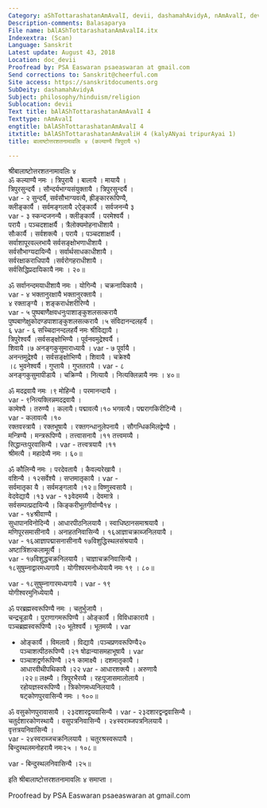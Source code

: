 ```yaml
---
Category: aShTottarashatanAmAvalI, devii, dashamahAvidyA, nAmAvalI, devI
Description-comments: Balasaparya
File name: bAlAShTottarashatanAmAvalI4.itx
Indexextra: (Scan)
Language: Sanskrit
Latest update: August 43, 2018
Location: doc_devii
Proofread by: PSA Easwaran psaeaswaran at gmail.com
Send corrections to: Sanskrit@cheerful.com
Site access: https://sanskritdocuments.org
SubDeity: dashamahAvidyA
Subject: philosophy/hinduism/religion
Sublocation: devii
Text title: bAlAShTottarashatanAmAvalI 4
Texttype: nAmAvalI
engtitle: bAlAShTottarashatanAmAvalI 4
itxtitle: bAlAShTottarashatanAmAvaliH 4 (kalyANyai tripurAyai 1)
title: बालाष्टोत्तरशतनामावलिः ४ (कल्याण्यै त्रिपुरायै १)

---
```

  
 श्रीबालाष्टोत्तरशतनामावलिः ४   
ॐ कल्याण्यै नमः । त्रिपुरायै । बालायै । मायायै ।  
त्रिपुरसुन्दर्यै । सौन्दर्यभाग्यसंयुक्तायै । त्रिपुरसुन्दर्यै ।  
 var  - २ सुन्दर्यै, सर्वसौभाग्यवत्यै, ह्रीङ्काररूपिण्यै,  
क्लीङ्कार्यै । सर्वमङ्गलायै २ऐङ्कार्यै । सर्वजनन्यै ३   
 var  - ३ स्कन्दजनन्यै । क्लीङ्कार्यै । परमेश्वर्यै ।  
परायै । पञ्चदशाक्षर्यै । त्रैलोक्यमोहनाधीशायै ।  
सौःकार्यै । सर्वशक्त्यै । परायै । पञ्चदशाक्षर्यै ।  
सर्वाशापूरवल्लभायै सर्वसङ्क्षोभणाधीशायै ।  
सर्वसौभाग्यदायिन्यै । सर्वार्थसाधकाधीशायै ।  
सर्वरक्षाकराधिपायै ।सर्वरोगहराधीशायै ।  
सर्वसिद्धिप्रदायिकायै नमः । २०॥  
  
ॐ सर्वानन्दमयाधीशायै नमः । योगिन्यै । चक्रनायिकायै ।  
 var  - ४ भक्तानुरक्षायै भक्तानुरक्तायै ।  
४ रक्ताङ्ग्यै । शङ्करार्धशरीरिण्यै ।  
 var  - ५ पुष्पबाणैक्षवधनुःपाशाङ्कुशलसत्करायै  
पुष्पबाणेक्षुकोदण्डपाशाङ्कुशलसत्करायै ।५ संविदानन्दलहर्यै ।  
६  var  - ६ सच्चिदानन्दलहर्यै नमः श्रीविद्यायै ।  
त्रिपुरेश्वर्यै ।सर्वसङ्क्षोभिण्यै । पूर्वनवमुद्रेश्वर्यै ।  
शिवायै ।७ अनङ्गकुसुमाराध्यायै ।  var  - ७ पूर्वायै ।  
अनन्तमुद्रेश्यै । सर्वसङ्क्षोभिण्यै । शिवायै । चक्रेश्यै  
।८ भुवनेश्वर्यै । गुप्तायै । गुप्ततरायै ।  var  - ८  
अनङ्गकुसुमापीडायै । चक्रिण्यै । नित्यायै । नित्यक्लिन्नायै नमः । ४०॥  
  
ॐ मदद्रवायै नमः ।९ मोहिन्यै । परमानन्दायै ।  
 var  - ९नित्यक्लिन्नमदद्रवायै ।  
कामेश्यै । तरुण्यै । कलायै। पद्मावत्यै।१० भगवत्यै। पद्मरागकिरीटिन्यै ।  
 var  - कलावत्यै ।१०  
रक्तवस्त्रायै । रक्तभूषायै । रक्तगन्धानुलेपनायै । सौगन्धिकमिलद्वेण्यै ।  
मन्त्रिण्यै । मन्त्ररूपिण्यै । तत्त्वासनायै ।११ तत्त्वमय्यै ।  
सिद्धान्तःपुरवासिन्यै ।  var  - तत्त्वत्रयायै ।११  
श्रीमत्यै । महादेव्यै नमः । ६०॥  
  
ॐ कौलिन्यै नमः । परदेवतायै । कैवल्यरेखायै ।  
वशिन्यै । १२सर्वेश्यै । सप्तमातृकायै ।  var  -  
सर्वमातृका यै । सर्वमङ्गलायै ।१२॥ विष्णुस्वसायै ।  
वेदवेद्यायै ।१३  var  - १३वेदमय्यै । देवमात्रे ।  
सर्वसम्पत्प्रदायिन्यै । किङ्करीभूतगीर्वाण्यै१४ ।  
 var  - १४श्रीवाण्यै ।  
सुधापानविनोदिन्यै । आधारपीठनिलयायै । स्वाधिष्ठानसमाश्रयायै ।  
मणिपूरसमासीनायै । अनाहतनिवासिन्यै । १६आज्ञाचक्राब्जनिलयायै ।  
 var  - १६आज्ञापद्मासनासीनायै १७विशुद्धिस्थलसंश्रयायै ।  
अष्टात्रिंशत्कलामूर्त्यै ।  
 var  - १७विशुद्धचक्रनिलयायै । चाज्ञाचक्रनिवासिन्यै ।  
१८सुषुम्नाद्वारमध्यगायै । योगीश्वरमनोध्येयायै नमः १९ । ८०॥  
  
 var  - १८सुषुम्नागारमध्यगायै ।  var  - १९  
योगीश्वरमुनिध्येयायै ।  
  
ॐ परब्रह्मस्वरूपिण्यै नमः ।  चतुर्भुजायै ।  
चन्द्रचूडायै । पुराणागमरूपिण्यै । ओङ्कार्यै । विविधाकारायै ।  
पञ्चब्रह्मस्वरूपिण्यै ।२० भूतेश्वर्यै । भूतमय्यै ।   var  
 - ओङ्कार्यै । विमलायै । विद्यायै ।पञ्चप्रणवरूपिण्यै२०  
पञ्चाशत्पीठरूपिण्यै ।२१ षोढान्यासमहाभूषायै ।  var   
- पञ्चाशद्वर्णरूपिण्यै ।२१ कामाक्ष्यै । दशमातृकायै ।  
आधारवीथीपथिकायै ।२२  var  - आधारशक्त्यै । अरुणायै  
।२२॥ लक्ष्म्यै । त्रिपुरभैरव्यै । रहःपूजासमालोलायै ।  
रहोयज्ञस्वरूपिण्यै । त्रिकोणमध्यनिलयायै ।  
षट्कोणपुरवासिन्यै नमः । १००॥  
  
ॐ वसुकोणपुरावासायै । २३दशारद्वयवासिन्यै ।  var  - २३दशारद्वन्द्ववासिन्यै ।  
चतुर्दशारकोणस्थायै । वसुपत्रनिवासिन्यै । २४स्वराब्जपत्रनिलयायै ।  
वृत्तत्रयनिवासिन्यै ।  
 var  - २४स्वराब्जचक्रनिलयायै । चतुरश्रस्वरूपायै ।  
बिन्दुस्थलमनोहरायै नमः२५ । १०८॥  
  
 var  - बिन्दुस्थलनिवासिन्यै ।२५॥  
  
इति श्रीबालाष्टोत्तरशतनामावलिः ४ समाप्ता ।  
  
  
Proofread by PSA Easwaran psaeaswaran at gmail.com  
  
